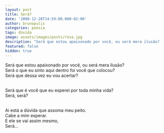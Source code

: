 ```yaml
---
layout: post
title: Será?
date: '2008-12-28T14:59:00.000-02:00'
author: brunopulis
categories: poesia
tags: dúvida
image: assets/images/posts/rosa.jpg
description: "Será que estou apaixonado por você, ou será mera ilusão? Será o que eu sinto aqui dentro foi você que colocou?"
featured: false
hidden: true
---
```


Será que estou apaixonado por você, ou será mera ilusão? <br />
Será o que eu sinto aqui dentro foi você que colocou? <br />
Será que dessa vez eu vou acertar? <br /><br />

Será que é você que eu esperei por toda minha vida? <br />
Será, será? <br /><br />

Ai está a dúvida que assoma meu peito. <br />
Cabe a mim esperar. <br />
E ele se vai assim mesmo, <br />
Será...